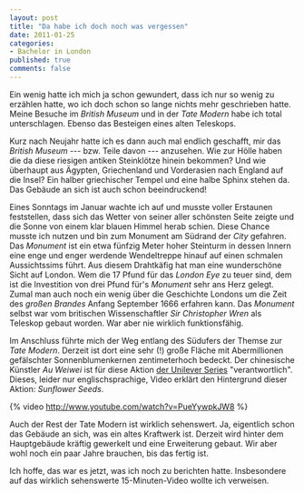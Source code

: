 ```yaml
--- 
layout: post
title: "Da habe ich doch noch was vergessen"
date: 2011-01-25
categories: 
- Bachelor in London
published: true
comments: false
---
```

Ein wenig hatte ich mich ja schon gewundert, dass ich nur so wenig zu erzählen hatte, wo ich doch schon so lange nichts mehr geschrieben hatte. Meine Besuche im *British Museum* und in der *Tate Modern* habe ich total unterschlagen. Ebenso das Besteigen eines alten Teleskops.

<!-- more -->

Kurz nach Neujahr hatte ich es dann auch mal endlich geschafft, mir das *British Museum* --- bzw. Teile davon --- anzusehen. Wie zur Hölle haben die da diese riesigen antiken Steinklötze hinein bekommen? Und wie überhaupt aus Ägypten, Griechenland und Vorderasien nach England auf die Insel? Ein halber griechischer Tempel und eine halbe Sphinx stehen da. Das Gebäude an sich ist auch schon beeindruckend!

Eines Sonntags im Januar wachte ich auf und musste voller Erstaunen feststellen, dass sich das Wetter von seiner aller schönsten Seite zeigte und die Sonne von einem klar blauen Himmel herab schien. Diese Chance musste ich nutzen und bin zum Monument am Südrand der *City* gefahren. Das *Monument* ist ein etwa fünfzig Meter hoher Steinturm in dessen Innern eine enge und enger werdende Wendeltreppe hinauf auf einen schmalen Aussichtssims führt. Aus diesem Drahtkäfig hat man eine wunderschöne Sicht auf London.
Wem die 17 Pfund für das *London Eye* zu teuer sind, dem ist die Investition von drei Pfund für's *Monument* sehr ans Herz gelegt. Zumal man auch noch ein wenig über die Geschichte Londons um die Zeit des *großen Brandes* Anfang September 1666 erfahren kann. Das *Monument* selbst war vom britischen Wissenschaftler *Sir Christopher Wren* als Teleskop gebaut worden. War aber nie wirklich funktionsfähig.

Im Anschluss führte mich der Weg entlang des Südufers der Themse zur *Tate Modern*. Derzeit ist dort eine sehr (!) große Fläche mit Abermillionen gefälschter Sonnenblumenkernen zentimeterhoch bedeckt. Der chinesische Künstler *Au Weiwei* ist für diese Aktion [der Unilever Series](http://www.tate.org.uk/modern/exhibitions/unileverseries2010/default.shtm) "verantwortlich". Dieses, leider nur englischsprachige, Video erklärt den Hintergrund dieser Aktion: *Sunflower Seeds*.

{% video http://www.youtube.com/watch?v=PueYywpkJW8 %}

Auch der Rest der Tate Modern ist wirklich sehenswert. Ja, eigentlich schon das Gebäude an sich, was ein altes Kraftwerk ist. Derzeit wird hinter dem Hauptgebäude kräftig gewerkelt und eine Erweiterung gebaut. Wir aber wohl noch ein paar Jahre brauchen, bis das fertig ist.

Ich hoffe, das war es jetzt, was ich noch zu berichten hatte. Insbesondere auf das wirklich sehenswerte 15-Minuten-Video wollte ich verweisen.
